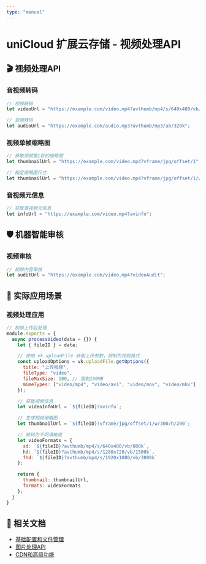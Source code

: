 ```yaml
---
type: "manual"
---
```


# uniCloud 扩展云存储 - 视频处理API

## 🎬 视频处理API

### 音视频转码

```javascript
// 视频转码
let videoUrl = "https://example.com/video.mp4?avthumb/mp4/s/640x480/vb/1.25m";

// 音频转码
let audioUrl = "https://example.com/audio.mp3?avthumb/mp3/ab/320k";
```

### 视频单帧缩略图

```javascript
// 获取视频第1秒的缩略图
let thumbnailUrl = "https://example.com/video.mp4?vframe/jpg/offset/1";

// 指定缩略图尺寸
let thumbnailUrl = "https://example.com/video.mp4?vframe/jpg/offset/1/w/300/h/200";
```

### 音视频元信息

```javascript
// 获取音视频元信息
let infoUrl = "https://example.com/video.mp4?avinfo";
```

## 🛡️ 机器智能审核

### 视频审核

```javascript
// 视频内容审核
let auditUrl = "https://example.com/video.mp4?videoAudit";
```

## 🎯 实际应用场景

### 视频处理应用

```javascript
// 视频上传后处理
module.exports = {
  async processVideo(data = {}) {
    let { fileID } = data;

    // 使用 vk.uploadFile 获取上传参数，限制为视频格式
    const uploadOptions = vk.uploadFile.getOptions({
      title: "上传视频",
      fileType: "video",
      fileMaxSize: 100, // 限制100MB
      mimeTypes: ["video/mp4", "video/avi", "video/mov", "video/mkv"]
    });

    // 获取视频信息
    let videoInfoUrl = `${fileID}?avinfo`;

    // 生成视频缩略图
    let thumbnailUrl = `${fileID}?vframe/jpg/offset/1/w/300/h/200`;

    // 转码为不同清晰度
    let videoFormats = {
      sd: `${fileID}?avthumb/mp4/s/640x480/vb/800k`,
      hd: `${fileID}?avthumb/mp4/s/1280x720/vb/1500k`,
      fhd: `${fileID}?avthumb/mp4/s/1920x1080/vb/3000k`
    };

    return {
      thumbnail: thumbnailUrl,
      formats: videoFormats
    };
  }
}
```

## 🔗 相关文档

- [基础配置和文件管理](cloud-ext-storage-basic.md)
- [图片处理API](cloud-ext-storage-images.md)
- [CDN和高级功能](cloud-ext-storage-advanced.md)